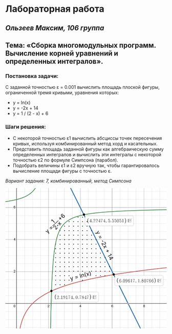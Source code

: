 
# Лабораторная работа
## *Ользеев Максим, 106 группа*
## Тема: «Сборка многомодульных программ. Вычисление корней уравнений и определенных интегралов».

### Постановка задачи:
С заданной точностью ε = 0.001 вычислить площадь плоской фигуры, ограниченной тремя кривыми, уравнения
которых:
- y = ln(x)
- y = -2x + 14
- y = 1 / (2 - x) + 6

### Шаги решения:
- С некоторой точностью ε1 вычислить абсциссы точек пересечения кривых, используя комбинированный метод хорд и касательных.
- Представить площадь заданной фигуры как алгебраическую сумму определенных интегралов и вычислить эти интегралы с некоторой точностью ε2 по формуле Симпсона (парабол).
- Подобрать величины ε1 и ε2 вручную так, чтобы гарантировалось вычисление площади фигуры с точностью ε.

*Вариант задания: 7, комбинированный, метод Симпсона*

![Рисунок](image.png)